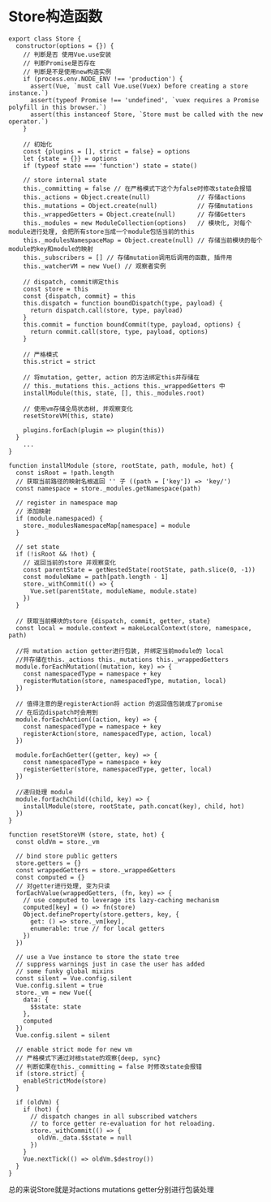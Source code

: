 # Store构造函数

	export class Store {
	  constructor(options = {}) {
	    // 判断是否 使用Vue.use安装
	    // 判断Promise是否存在
	    // 判断是不是使用new构造实例
		if (process.env.NODE_ENV !== 'production') {
	      assert(Vue, `must call Vue.use(Vuex) before creating a store instance.`)
	      assert(typeof Promise !== 'undefined', `vuex requires a Promise polyfill in this browser.`)
	      assert(this instanceof Store, `Store must be called with the new operator.`)
	    }

		// 初始化
	    const {plugins = [], strict = false} = options
	    let {state = {}} = options
	    if (typeof state === 'function') state = state()
	
	    // store internal state
	    this._committing = false // 在严格模式下这个为false时修改state会报错
	    this._actions = Object.create(null)	            // 存储actions 
	    this._mutations = Object.create(null)           // 存储mutations 
	    this._wrappedGetters = Object.create(null)      // 存储Getters 
	    this._modules = new ModuleCollection(options)	// 模块化, 对每个module进行处理, 会把所有store当成一个module包括当前的this
	    this._modulesNamespaceMap = Object.create(null) // 存储当前模块的每个module的key和module的映射
	    this._subscribers = [] // 存储mutation调用后调用的函数, 插件用
	    this._watcherVM = new Vue() // 观察者实例
	
	    // dispatch, commit绑定this
	    const store = this
	    const {dispatch, commit} = this
	    this.dispatch = function boundDispatch(type, payload) {
	      return dispatch.call(store, type, payload)
	    }
	    this.commit = function boundCommit(type, payload, options) {
	      return commit.call(store, type, payload, options)
	    }
	
		// 严格模式
	    this.strict = strict
	
	    // 将mutation, getter, action 的方法绑定this并存储在
	    // this._mutations this._actions this._wrappedGetters 中
	    installModule(this, state, [], this._modules.root)
	
	    // 使用vm存储全局状态树, 并观察变化
	    resetStoreVM(this, state)
	
	    plugins.forEach(plugin => plugin(this))
	  }
		...
	}

	function installModule (store, rootState, path, module, hot) {
	  const isRoot = !path.length
	  // 获取当前路径的映射名根返回 '' 子 ((path = ['key']) => 'key/')
	  const namespace = store._modules.getNamespace(path)
	
	  // register in namespace map
	  // 添加映射
	  if (module.namespaced) {
	    store._modulesNamespaceMap[namespace] = module
	  }
	
	  // set state
	  if (!isRoot && !hot) {
		// 返回当前的store 并观察变化
	    const parentState = getNestedState(rootState, path.slice(0, -1))
	    const moduleName = path[path.length - 1]
	    store._withCommit(() => {
	      Vue.set(parentState, moduleName, module.state)
	    })
	  }
	
	  // 获取当前模块的store {dispatch, commit, getter, state}
	  const local = module.context = makeLocalContext(store, namespace, path)
	
	  //将 mutation action getter进行包装, 并绑定当前module的 local
	  //并存储在this._actions this._mutations this._wrappedGetters 
	  module.forEachMutation((mutation, key) => {
	    const namespacedType = namespace + key
	    registerMutation(store, namespacedType, mutation, local)
	  })
	
	  // 值得注意的是registerAction将 action 的返回值包装成了promise
	  // 在后边dispatch时会用到
	  module.forEachAction((action, key) => {
	    const namespacedType = namespace + key
	    registerAction(store, namespacedType, action, local)
	  })
	
	  module.forEachGetter((getter, key) => {
	    const namespacedType = namespace + key
	    registerGetter(store, namespacedType, getter, local)
	  })
	
	  //递归处理 module
	  module.forEachChild((child, key) => {
	    installModule(store, rootState, path.concat(key), child, hot)
	  })
	}

	function resetStoreVM (store, state, hot) {
	  const oldVm = store._vm
	
	  // bind store public getters
	  store.getters = {}
	  const wrappedGetters = store._wrappedGetters
	  const computed = {}
	  // 对getter进行处理, 变为只读
	  forEachValue(wrappedGetters, (fn, key) => {
	    // use computed to leverage its lazy-caching mechanism
	    computed[key] = () => fn(store)
	    Object.defineProperty(store.getters, key, {
	      get: () => store._vm[key],
	      enumerable: true // for local getters
	    })
	  })
	
	  // use a Vue instance to store the state tree
	  // suppress warnings just in case the user has added
	  // some funky global mixins
	  const silent = Vue.config.silent
	  Vue.config.silent = true
	  store._vm = new Vue({
	    data: {
	      $$state: state
	    },
	    computed
	  })
	  Vue.config.silent = silent
	
	  // enable strict mode for new vm
	  // 严格模式下通过对根state的观察{deep, sync}
	  // 判断如果在this._committing = false 时修改state会报错
	  if (store.strict) {
	    enableStrictMode(store)
	  }
	
	  if (oldVm) {
	    if (hot) {
	      // dispatch changes in all subscribed watchers
	      // to force getter re-evaluation for hot reloading.
	      store._withCommit(() => {
	        oldVm._data.$$state = null
	      })
	    }
	    Vue.nextTick(() => oldVm.$destroy())
	  }
	}

总的来说Store就是对actions mutations getter分别进行包装处理